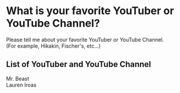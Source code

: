 # What is your favorite YouTuber or YouTube Channel?
Please tell me about your favorite YouTuber or YouTube Channel.  
(For example, Hikakin, Fischer's, etc...)

## List of YouTuber and YouTube Channel
Mr. Beast <br>
Lauren Iroas <br>
